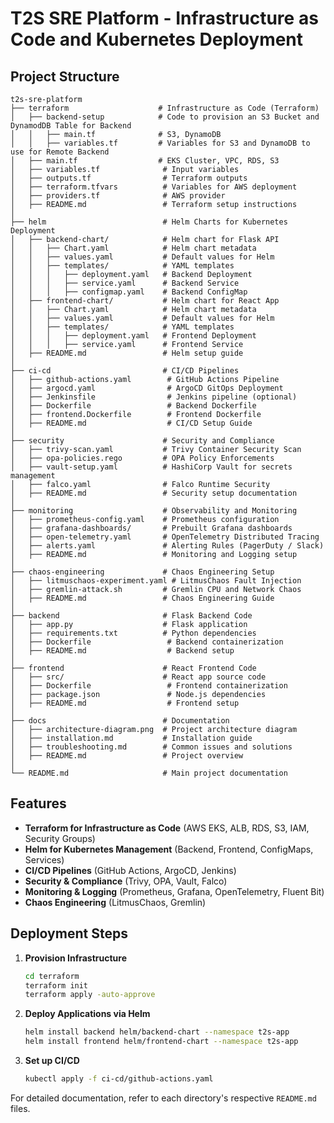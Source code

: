 # T2S SRE Platform - Infrastructure as Code and Kubernetes Deployment

## Project Structure
```
t2s-sre-platform
├── terraform                    # Infrastructure as Code (Terraform)
│   ├── backend-setup            # Code to provision an S3 Bucket and DynamodDB Table for Backend
│   │   ├── main.tf              # S3, DynamoDB
│   │   ├── variables.tf         # Variables for S3 and DynamoDB to use for Remote Backend
│   ├── main.tf                  # EKS Cluster, VPC, RDS, S3
│   ├── variables.tf              # Input variables
│   ├── outputs.tf                # Terraform outputs
│   ├── terraform.tfvars          # Variables for AWS deployment
│   ├── providers.tf              # AWS provider
│   ├── README.md                 # Terraform setup instructions
│
├── helm                          # Helm Charts for Kubernetes Deployment
│   ├── backend-chart/            # Helm chart for Flask API
│   │   ├── Chart.yaml            # Helm chart metadata
│   │   ├── values.yaml           # Default values for Helm
│   │   ├── templates/            # YAML templates
│   │   │   ├── deployment.yaml   # Backend Deployment
│   │   │   ├── service.yaml      # Backend Service
│   │   │   ├── configmap.yaml    # Backend ConfigMap
│   ├── frontend-chart/           # Helm chart for React App
│   │   ├── Chart.yaml            # Helm chart metadata
│   │   ├── values.yaml           # Default values for Helm
│   │   ├── templates/            # YAML templates
│   │   │   ├── deployment.yaml   # Frontend Deployment
│   │   │   ├── service.yaml      # Frontend Service
│   ├── README.md                 # Helm setup guide
│
├── ci-cd                         # CI/CD Pipelines
│   ├── github-actions.yaml        # GitHub Actions Pipeline
│   ├── argocd.yaml                # ArgoCD GitOps Deployment
│   ├── Jenkinsfile                # Jenkins pipeline (optional)
│   ├── Dockerfile                 # Backend Dockerfile
│   ├── frontend.Dockerfile        # Frontend Dockerfile
│   ├── README.md                  # CI/CD Setup Guide
│
├── security                      # Security and Compliance
│   ├── trivy-scan.yaml           # Trivy Container Security Scan
│   ├── opa-policies.rego         # OPA Policy Enforcements
│   ├── vault-setup.yaml          # HashiCorp Vault for secrets management
│   ├── falco.yaml                # Falco Runtime Security
│   ├── README.md                 # Security setup documentation
│
├── monitoring                    # Observability and Monitoring
│   ├── prometheus-config.yaml    # Prometheus configuration
│   ├── grafana-dashboards/       # Prebuilt Grafana dashboards
│   ├── open-telemetry.yaml       # OpenTelemetry Distributed Tracing
│   ├── alerts.yaml               # Alerting Rules (PagerDuty / Slack)
│   ├── README.md                 # Monitoring and Logging setup
│
├── chaos-engineering             # Chaos Engineering Setup
│   ├── litmuschaos-experiment.yaml # LitmusChaos Fault Injection
│   ├── gremlin-attack.sh         # Gremlin CPU and Network Chaos
│   ├── README.md                 # Chaos Engineering Guide
│
├── backend                       # Flask Backend Code
│   ├── app.py                    # Flask application
│   ├── requirements.txt          # Python dependencies
│   ├── Dockerfile                 # Backend containerization
│   ├── README.md                  # Backend setup
│
├── frontend                      # React Frontend Code
│   ├── src/                      # React app source code
│   ├── Dockerfile                 # Frontend containerization
│   ├── package.json               # Node.js dependencies
│   ├── README.md                  # Frontend setup
│
├── docs                          # Documentation
│   ├── architecture-diagram.png  # Project architecture diagram
│   ├── installation.md           # Installation guide
│   ├── troubleshooting.md        # Common issues and solutions
│   ├── README.md                 # Project overview
│
└── README.md                     # Main project documentation
```

## Features
- **Terraform for Infrastructure as Code** (AWS EKS, ALB, RDS, S3, IAM, Security Groups)
- **Helm for Kubernetes Management** (Backend, Frontend, ConfigMaps, Services)
- **CI/CD Pipelines** (GitHub Actions, ArgoCD, Jenkins)
- **Security & Compliance** (Trivy, OPA, Vault, Falco)
- **Monitoring & Logging** (Prometheus, Grafana, OpenTelemetry, Fluent Bit)
- **Chaos Engineering** (LitmusChaos, Gremlin)

## Deployment Steps
1. **Provision Infrastructure**
   ```sh
   cd terraform
   terraform init
   terraform apply -auto-approve
   ```
2. **Deploy Applications via Helm**
   ```sh
   helm install backend helm/backend-chart --namespace t2s-app
   helm install frontend helm/frontend-chart --namespace t2s-app
   ```
3. **Set up CI/CD**
   ```sh
   kubectl apply -f ci-cd/github-actions.yaml
   ```

For detailed documentation, refer to each directory's respective `README.md` files.
